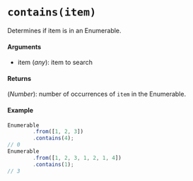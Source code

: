 # `contains(item)`

Determines if item is in an Enumerable.

#### Arguments

- item (*any*): item to search

#### Returns

(*Number*): number of occurrences of `item` in the Enumerable.

#### Example

```js
Enumerable
        .from([1, 2, 3])
        .contains(4);
// 0
Enumerable
        .from([1, 2, 3, 1, 2, 1, 4])
        .contains(1);
// 3
```
